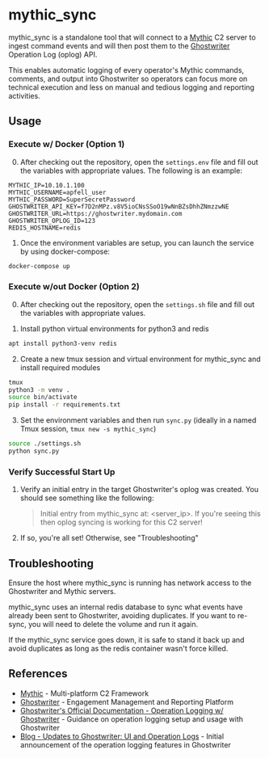 # mythic_sync

mythic_sync is a standalone tool that will connect to a [Mythic](https://github.com/its-a-feature/Mythic) C2 server to ingest command events and will then post them to the [Ghostwriter](https://github.com/GhostManager/Ghostwriter) Operation Log (oplog) API.

This enables automatic logging of every operator's Mythic commands, comments, and output into Ghostwriter so operators can focus more on technical execution and less on manual and tedious logging and reporting activities.

## Usage
### Execute w/ Docker (Option 1)

0. After checking out the repository, open the `settings.env` file and fill out the variables with appropriate values. The following is an example:

``` text
MYTHIC_IP=10.10.1.100
MYTHIC_USERNAME=apfell_user
MYTHIC_PASSWORD=SuperSecretPassword
GHOSTWRITER_API_KEY=f7D2nMPz.v8V5ioCNsSSoO19wNnBZsDhhZNmzzwNE
GHOSTWRITER_URL=https://ghostwriter.mydomain.com
GHOSTWRITER_OPLOG_ID=123
REDIS_HOSTNAME=redis
```

1. Once the environment variables are setup, you can launch the service by using docker-compose:

``` bash
docker-compose up
```

### Execute w/out Docker (Option 2)

0. After checking out the repository, open the `settings.sh` file and fill out the variables with appropriate values.

1. Install python virtual environments for python3 and redis

``` bash
apt install python3-venv redis
```

2. Create a new tmux session and virtual environment for mythic_sync and install required modules

``` bash
tmux
python3 -m venv .
source bin/activate
pip install -r requirements.txt
```

3. Set the environment variables and then run `sync.py` (ideally in a named Tmux session, `tmux new -s mythic_sync`)

``` bash
source ./settings.sh
python sync.py
```

### Verify Successful Start Up

1. Verify an initial entry in the target Ghostwriter's oplog was created. You should see something like the following:

    > Initial entry from mythic_sync at: <server_ip>. If you're seeing this then oplog syncing is working for this C2 server!

2. If so, you're all set! Otherwise, see "Troubleshooting"

## Troubleshooting

Ensure the host where mythic_sync is running has network access to the Ghostwriter and Mythic servers.

mythic_sync uses an internal redis database to sync what events have already been sent to Ghostwriter, avoiding duplicates. If you want to re-sync, you will need to delete the volume and run it again.

If the mythic_sync service goes down, it is safe to stand it back up and avoid duplicates as long as the redis container wasn't force killed.

## References

- [Mythic](https://github.com/its-a-feature/Mythic) - Multi-platform C2 Framework
- [Ghostwriter](https://github.com/GhostManager/Ghostwriter) - Engagement Management and Reporting Platform
- [Ghostwriter's Official Documentation - Operation Logging w/ Ghostwriter](https://ghostwriter.wiki/features/operation-logs) - Guidance on operation logging setup and usage with Ghostwriter
- [Blog - Updates to Ghostwriter: UI and Operation Logs](https://posts.specterops.io/updates-to-ghostwriter-ui-and-operation-logs-d6b3bc3d3fbd_) - Initial announcement of the operation logging features in Ghostwriter
